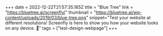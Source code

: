 +++
date = 2022-12-22T21:57:35.165Z
title = "Blue Tree"
link = "https://bluetree.ai/screenfly/"
thumbnail = "https://bluetree.ai/wp-content/uploads/2019/03/blue-tree.png"
snippet="Test your website at different resolutions! Screenfly is here to show you how your website looks on any device. 📱"
tags = ["test-design-webpage"]
+++
